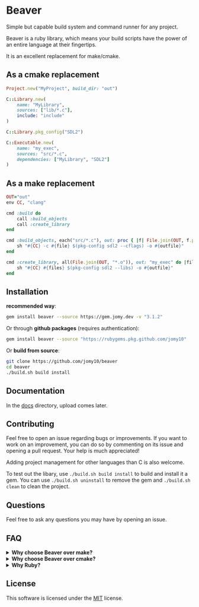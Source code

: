 # Beaver

Simple but capable build system and command runner for any project.

Beaver is a ruby library, which means your build scripts have the power of an
entire language at their fingertips.

It is an excellent replacement for make/cmake.

## As a cmake replacement

```ruby
Project.new("MyProject", build_dir: "out")

C::Library.new(
    name: "MyLibrary",
    sources: ["lib/*.c"],
    include: "include"
)

C::Library.pkg_config("SDL2")

C::Executable.new(
    name: "my_exec",
    sources: "src/*.c",
    dependencies: ["MyLibrary", "SDL2"]
)
```

## As a make replacement

```ruby
OUT="out"
env CC, "clang"

cmd :build do
    call :build_objects
    call :create_library
end

cmd :build_objects, each("src/*.c"), out: proc { |f| File.join(OUT, f.path + ".o") } do |file, outfile|
    sh "#{CC} -c #{file} $(pkg-config sdl2 --cflags) -o #{outfile}"
end

cmd :create_library, all(File.join(OUT, "*.o")), out: "my_exec" do |files, outfile|
    sh "#{CC} #{files} $(pkg-config sdl2 --libs) -o #{outfile}"
end
```

## Installation

**recommended way**:
```sh
gem install beaver --source https://gem.jomy.dev -v "3.1.2"
```

Or through **github packages** (requires authentication):

```sh
gem install beaver --source "https://rubygems.pkg.github.com/jomy10"
```

Or **build from source**:

```sh
git clone https://github.com/jomy10/beaver
cd beaver
./build.sh build install
```

## Documentation

In the [docs](./docs) directory, upload comes later.

## Contributing

Feel free to open an issue regarding bugs or improvements. If you want to work
on an improvement, you can do so by commenting on its issue and opening a pull
request. Your help is much appreciated!

Adding project management for other languages than C is also welcome.

To test out the libary, use `./build.sh build install` to build and install it a
gem. You can use `./build.sh uninstall` to remove the gem and `./build.sh clean`
to clean the project.

## Questions

Feel free to ask any questions you may have by opening an issue.

## FAQ

<details>
    <summary><b>Why choose Beaver over make?</b></summary>
    This project started as a more readable make replacement. I was
    getting frustrated by unreadable build tools. Beaver comes with
    all the features you'd expect from a make replacement.
</details>

<details>
    <summary><b>Why choose Beaver over cmake?</b></summary>
    Beaver takes an approach to project management that does not abstract
    away all knowledge of the clang/gcc compilers. It's easier to use and
    understand what's going on.
</details>

<details>
    <summary><b>Why Ruby?</b></summary>
    I picked ruby as I find it an excellent choice for build scrpts. It comes
    wth a rich standard library for working with files and has a magical syntax.

Sure, it's "slow", but the compiler is usually the bottleneck anyway in build scripts.
Next to the nice syntax, it's also easy to parallelize tasks, which has been taken
advantage of whe compiling targets.
</details>

## License

This software is licensed under the [MIT](LICENSE) license.

